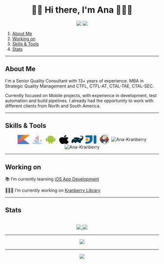 <h1 align="center">👋🏽 Hi there, I'm Ana 👩🏽‍💻 </h1>


<div align="center">
  <a href = "mailto:kn.ludi@gmail.com"><img src="https://img.shields.io/badge/-Gmail-%23333?style=for-the-badge&logo=gmail&logoColor=white" target="_blank"></a>
  <a href="https://www.linkedin.com/in/ana-ludmila-de-oliveira-974642a4/" target="_blank"><img src="https://img.shields.io/badge/-LinkedIn-%230077B5?style=for-the-badge&logo=linkedin&logoColor=white" target="_blank"></a>
</div>  


1. [About Me](#about-me)
2. [Working on](#working-on)
3. [Skills & Tools](#skills-&-tools)
4. [Stats](#stats)

------------------------------------------------------------------------
## About Me
I'm a Senior Quality Consultant with 13+ years of experience. MBA in Strategic Quality Management and CTFL, CTFL-AT, CTAL-TAE, CTAL-SEC.

Currently focused on Mobile projects, with experience in development, test automation and build pipelines. I already had the opportunity to work with different clients from North and South America.

------------------------------------------------------------------------
## Skills & Tools
<div align="center">
  <img align="center" alt="Ana-Kotlin" height="30" width="40" src="https://raw.githubusercontent.com/devicons/devicon/master/icons/kotlin/kotlin-original.svg">
  <img align="center" alt="Ana-Java" height="30" width="40" src="https://raw.githubusercontent.com/devicons/devicon/master/icons/java/java-original.svg">
  <img align="center" alt="Ana-Android" height="30" width="40" src="https://raw.githubusercontent.com/devicons/devicon/master/icons/android/android-original.svg">
  <img align="center" alt="Ana-iOS" height="30" width="40" src="https://raw.githubusercontent.com/devicons/devicon/master/icons/apple/apple-original.svg">
  <img align="center" alt="Ana-Gradle" height="30" width="40" src="https://raw.githubusercontent.com/devicons/devicon/master/icons/gradle/gradle-plain.svg">
  <img align="center" alt="Ana-intellij" height="30" width="40" src="https://raw.githubusercontent.com/devicons/devicon/master/icons/intellij/intellij-original.svg">
  <img align="center" alt="Ana-jenkins" height="30" width="40" src="https://raw.githubusercontent.com/devicons/devicon/master/icons/jenkins/jenkins-original.svg">
  <img align="center" alt="Ana-Kranberry" height="30" width="30" src="https://raw.githubusercontent.com/knludi/knludi/master/res/logo-kranberry.png">
  <img align="center" alt="Ana-Kranberry" height="40" width="40" src="https://raw.githubusercontent.com/knludi/knludi/master/res/logo-tdc.png">
</div>

------------------------------------------------------------------------
## Working on

📚 I’m currently learning [iOS App Development](https://github.com/knludi-ios)

👩🏽‍🏭 I’m currently working on [Kranberry Library](https://github.com/kranberry-io/kranberry)

------------------------------------------------------------------------
## Stats
<br>
<div align="center">
  <a href="https://github.com/knludi">
  <img height="200em" src="https://github-readme-stats.vercel.app/api?username=knludi&show_icons=true&theme=buefy&count_private=true&show_owner=true"/>
  <img height="220em" src="https://github-readme-stats.vercel.app/api/top-langs/?username=knludi&repo=github-readme-stats"/>
</div>

------------------------------------------------------------------------

<div align="center">
  <a href="https://github.com/knludi">
  <img height="25em" src="https://visitor-badge-reloaded.herokuapp.com/badge?page_id=knludi.knludi&color=00cf00"/>
</div>

------------------------------------------------------------------------
<div align="center">
  <a href="https://github.com/knludi">
  <img height="300em" src="https://raw.githubusercontent.com/knludi/knludi/master/res/ana.gif"/>
</div>